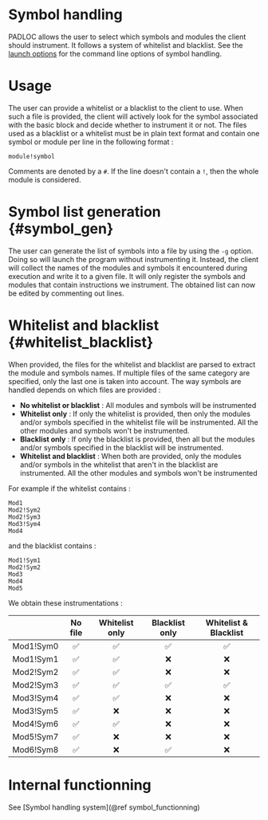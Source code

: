 Symbol handling
===
PADLOC allows the user to select which symbols and modules the client should instrument. It follows a system of whitelist and blacklist. See the [launch options](PADLOC_LAUNCH.md) for the command line options of symbol handling.

# Usage
The user can provide a whitelist or a blacklist to the client to use. When such a file is provided, the client will actively look for the symbol associated with the basic block and decide whether to instrument it or not.
The files used as a blacklist or a whitelist must be in plain text format and contain one symbol or module per line in the following format :
~~~~
module!symbol
~~~~
Comments are denoted by a `#`.
If the line doesn't contain a `!`, then the whole module is considered.

# Symbol list generation {#symbol_gen}
The user can generate the list of symbols into a file by using the `-g` option. Doing so will launch the program without instrumenting it. Instead, the client will collect the names of the modules and symbols it encountered during execution and write it to a given file. It will only register the symbols and modules that contain instructions we instrument. The obtained list can now be edited by commenting out lines.

# Whitelist and blacklist {#whitelist_blacklist}
When provided, the files for the whitelist and blacklist are parsed to extract the module and symbols names. If multiple files of the same category are specified, only the last one is taken into account. The way symbols are handled depends on which files are provided :

- **No whitelist or blacklist** : All modules and symbols will be instrumented
- **Whitelist only** : If only the whitelist is provided, then only the modules and/or symbols specified in the whitelist file will be instrumented. All the other modules and symbols won't be instrumented.
- **Blacklist only** : If only the blacklist is provided, then all but the modules and/or symbols specified in the blacklist will be instrumented.
- **Whitelist and blacklist** : When both are provided, only the modules and/or symbols in the whitelist that aren't in the blacklist are instrumented. All the other modules and symbols won't be instrumented

For example if the whitelist contains :
~~~~
Mod1
Mod2!Sym2
Mod2!Sym3
Mod3!Sym4
Mod4
~~~~
and the blacklist contains :
~~~~
Mod1!Sym1
Mod2!Sym2
Mod3
Mod4
Mod5
~~~~
We obtain these instrumentations :

|           | No file | Whitelist only | Blacklist only |  Whitelist & Blacklist |
|:---------:|:-------:|:--------------:|:--------------:|:----------------------:|
| Mod1!Sym0 |    ✅    |        ✅       |        ✅       |            ✅           |
| Mod1!Sym1 |    ✅    |        ✅       |        ❌       |            ❌           |
| Mod2!Sym2 |    ✅    |        ✅       |        ❌       |            ❌           |
| Mod2!Sym3 |    ✅    |        ✅       |        ✅       |            ✅           |
| Mod3!Sym4 |    ✅    |        ✅       |        ❌       |            ❌           |
| Mod3!Sym5 |    ✅    |        ❌       |        ❌       |            ❌           |
| Mod4!Sym6 |    ✅    |        ✅       |        ❌       |            ❌           |
| Mod5!Sym7 |    ✅    |        ❌       |        ❌       |            ❌           |
| Mod6!Sym8 |    ✅    |        ❌       |        ✅       |            ❌           |

# Internal functionning
See [Symbol handling system](@ref symbol_functionning)